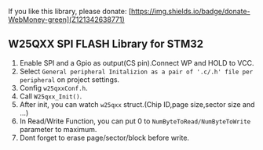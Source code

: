 If you like this library, please donate:      [https://img.shields.io/badge/donate-WebMoney-green](Z121342638771)


## W25QXX SPI FLASH Library for STM32
1. Enable SPI and a Gpio as output(CS pin).Connect WP and HOLD to VCC.
2. Select `General peripheral Initalizion as a pair of '.c/.h' file per peripheral` on project settings.
3. Config `w25qxxConf.h`.
4. Call `W25qxx_Init()`. 
5. After init, you can watch `w25qxx` struct.(Chip ID,page size,sector size and ...)
6. In Read/Write Function, you can put 0 to `NumByteToRead/NumByteToWrite` parameter to maximum.
7. Dont forget to erase page/sector/block before write.

